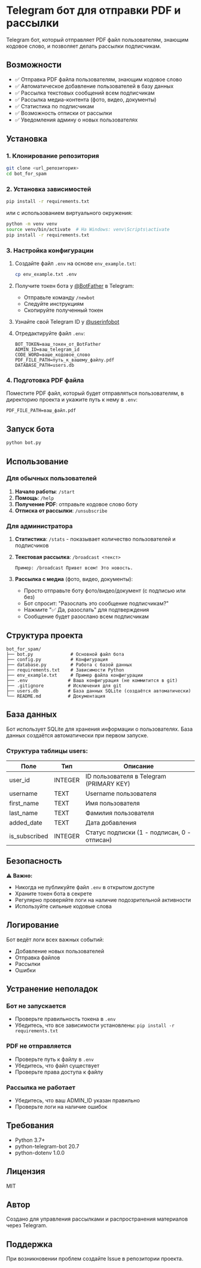# Telegram бот для отправки PDF и рассылки

Telegram бот, который отправляет PDF файл пользователям, знающим кодовое слово, и позволяет делать рассылки подписчикам.

## Возможности

- ✅ Отправка PDF файла пользователям, знающим кодовое слово
- ✅ Автоматическое добавление пользователей в базу данных
- ✅ Рассылка текстовых сообщений всем подписчикам
- ✅ Рассылка медиа-контента (фото, видео, документы)
- ✅ Статистика по подписчикам
- ✅ Возможность отписки от рассылки
- ✅ Уведомления админу о новых пользователях

## Установка

### 1. Клонирование репозитория

```bash
git clone <url_репозитория>
cd bot_for_spam
```

### 2. Установка зависимостей

```bash
pip install -r requirements.txt
```

или с использованием виртуального окружения:

```bash
python -m venv venv
source venv/bin/activate  # На Windows: venv\Scripts\activate
pip install -r requirements.txt
```

### 3. Настройка конфигурации

1. Создайте файл `.env` на основе `env_example.txt`:

   ```bash
   cp env_example.txt .env
   ```

2. Получите токен бота у [@BotFather](https://t.me/BotFather) в Telegram:

   - Отправьте команду `/newbot`
   - Следуйте инструкциям
   - Скопируйте полученный токен

3. Узнайте свой Telegram ID у [@userinfobot](https://t.me/userinfobot)

4. Отредактируйте файл `.env`:
   ```
   BOT_TOKEN=ваш_токен_от_BotFather
   ADMIN_ID=ваш_telegram_id
   CODE_WORD=ваше_кодовое_слово
   PDF_FILE_PATH=путь_к_вашему_файлу.pdf
   DATABASE_PATH=users.db
   ```

### 4. Подготовка PDF файла

Поместите PDF файл, который будет отправляться пользователям, в директорию проекта и укажите путь к нему в `.env`:

```
PDF_FILE_PATH=ваш_файл.pdf
```

## Запуск бота

```bash
python bot.py
```

## Использование

### Для обычных пользователей

1. **Начало работы**: `/start`
2. **Помощь**: `/help`
3. **Получение PDF**: отправьте кодовое слово боту
4. **Отписка от рассылки**: `/unsubscribe`

### Для администратора

1. **Статистика**: `/stats` - показывает количество пользователей и подписчиков

2. **Текстовая рассылка**: `/broadcast <текст>`

   ```
   Пример: /broadcast Привет всем! Это новость.
   ```

3. **Рассылка с медиа** (фото, видео, документы):
   - Просто отправьте боту фото/видео/документ (с подписью или без)
   - Бот спросит: "Разослать это сообщение подписчикам?"
   - Нажмите "✅ Да, разослать" для подтверждения
   - Сообщение будет разослано всем подписчикам

## Структура проекта

```
bot_for_spam/
├── bot.py              # Основной файл бота
├── config.py           # Конфигурация
├── database.py         # Работа с базой данных
├── requirements.txt    # Зависимости Python
├── env_example.txt     # Пример файла конфигурации
├── .env               # Ваша конфигурация (не коммитится в git)
├── .gitignore         # Исключения для git
├── users.db           # База данных SQLite (создаётся автоматически)
└── README.md          # Документация
```

## База данных

Бот использует SQLite для хранения информации о пользователях. База данных создаётся автоматически при первом запуске.

### Структура таблицы users:

| Поле          | Тип     | Описание                                    |
| ------------- | ------- | ------------------------------------------- |
| user_id       | INTEGER | ID пользователя в Telegram (PRIMARY KEY)    |
| username      | TEXT    | Username пользователя                       |
| first_name    | TEXT    | Имя пользователя                            |
| last_name     | TEXT    | Фамилия пользователя                        |
| added_date    | TEXT    | Дата добавления                             |
| is_subscribed | INTEGER | Статус подписки (1 - подписан, 0 - отписан) |

## Безопасность

⚠️ **Важно:**

- Никогда не публикуйте файл `.env` в открытом доступе
- Храните токен бота в секрете
- Регулярно проверяйте логи на наличие подозрительной активности
- Используйте сильные кодовые слова

## Логирование

Бот ведёт логи всех важных событий:

- Добавление новых пользователей
- Отправка файлов
- Рассылки
- Ошибки

## Устранение неполадок

### Бот не запускается

- Проверьте правильность токена в `.env`
- Убедитесь, что все зависимости установлены: `pip install -r requirements.txt`

### PDF не отправляется

- Проверьте путь к файлу в `.env`
- Убедитесь, что файл существует
- Проверьте права доступа к файлу

### Рассылка не работает

- Убедитесь, что ваш ADMIN_ID указан правильно
- Проверьте логи на наличие ошибок

## Требования

- Python 3.7+
- python-telegram-bot 20.7
- python-dotenv 1.0.0

## Лицензия

MIT

## Автор

Создано для управления рассылками и распространения материалов через Telegram.

## Поддержка

При возникновении проблем создайте Issue в репозитории проекта.
